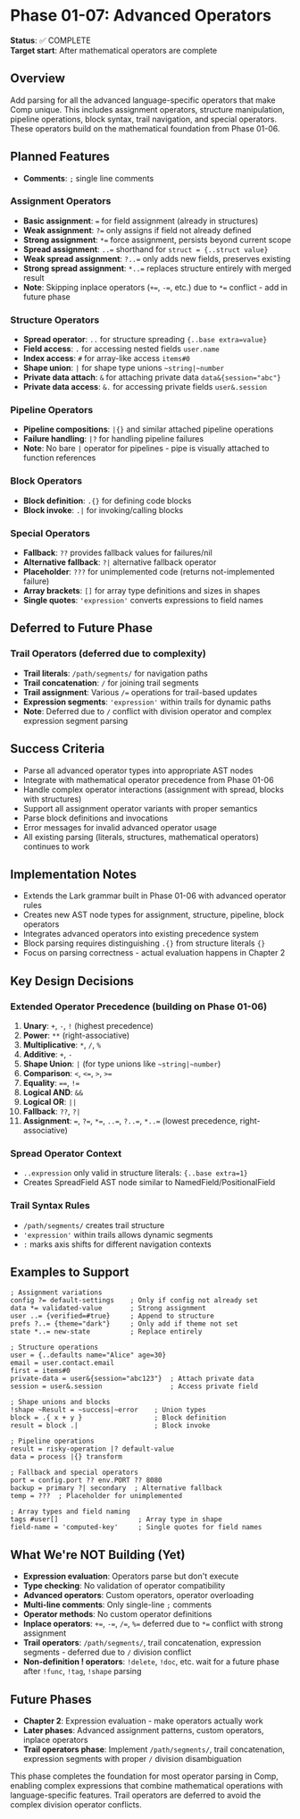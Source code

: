 # Phase 01-07: Advanced Operators

**Status**: ✅ COMPLETE  
**Target start**: After mathematical operators are complete

## Overview

Add parsing for all the advanced language-specific operators that make Comp unique. This includes assignment operators, structure manipulation, pipeline operations, block syntax, trail navigation, and special operators. These operators build on the mathematical foundation from Phase 01-06.

## Planned Features

- **Comments**: `;` single line comments


### Assignment Operators
- **Basic assignment**: `=` for field assignment (already in structures)
- **Weak assignment**: `?=` only assigns if field not already defined
- **Strong assignment**: `*=` force assignment, persists beyond current scope
- **Spread assignment**: `..=` shorthand for `struct = {..struct value}`
- **Weak spread assignment**: `?..=` only adds new fields, preserves existing
- **Strong spread assignment**: `*..=` replaces structure entirely with merged result
- **Note**: Skipping inplace operators (`+=`, `-=`, etc.) due to `*=` conflict - add in future phase

### Structure Operators
- **Spread operator**: `..` for structure spreading `{..base extra=value}`
- **Field access**: `.` for accessing nested fields `user.name`
- **Index access**: `#` for array-like access `items#0`
- **Shape union**: `|` for shape type unions `~string|~number`
- **Private data attach**: `&` for attaching private data `data&{session="abc"}`
- **Private data access**: `&.` for accessing private fields `user&.session`

### Pipeline Operators
- **Pipeline compositions**: `|{}` and similar attached pipeline operations
- **Failure handling**: `|?` for handling pipeline failures
- **Note**: No bare `|` operator for pipelines - pipe is visually attached to function references

### Block Operators
- **Block definition**: `.{}` for defining code blocks
- **Block invoke**: `.|` for invoking/calling blocks

### Special Operators
- **Fallback**: `??` provides fallback values for failures/nil
- **Alternative fallback**: `?|` alternative fallback operator
- **Placeholder**: `???` for unimplemented code (returns not-implemented failure)
- **Array brackets**: `[]` for array type definitions and sizes in shapes
- **Single quotes**: `'expression'` converts expressions to field names

## Deferred to Future Phase

### Trail Operators (deferred due to complexity)
- **Trail literals**: `/path/segments/` for navigation paths  
- **Trail concatenation**: `/` for joining trail segments
- **Trail assignment**: Various `/=` operations for trail-based updates
- **Expression segments**: `'expression'` within trails for dynamic paths
- **Note**: Deferred due to `/` conflict with division operator and complex expression segment parsing

## Success Criteria

- Parse all advanced operator types into appropriate AST nodes
- Integrate with mathematical operator precedence from Phase 01-06
- Handle complex operator interactions (assignment with spread, blocks with structures)
- Support all assignment operator variants with proper semantics
- Parse block definitions and invocations
- Error messages for invalid advanced operator usage
- All existing parsing (literals, structures, mathematical operators) continues to work

## Implementation Notes

- Extends the Lark grammar built in Phase 01-06 with advanced operator rules
- Creates new AST node types for assignment, structure, pipeline, block operators
- Integrates advanced operators into existing precedence system
- Block parsing requires distinguishing `.{}` from structure literals `{}`
- Focus on parsing correctness - actual evaluation happens in Chapter 2

## Key Design Decisions

### Extended Operator Precedence (building on Phase 01-06)
1. **Unary**: `+`, `-`, `!` (highest precedence)
2. **Power**: `**` (right-associative)
3. **Multiplicative**: `*`, `/`, `%`
4. **Additive**: `+`, `-`
5. **Shape Union**: `|` (for type unions like `~string|~number`)
6. **Comparison**: `<`, `<=`, `>`, `>=`
7. **Equality**: `==`, `!=`
8. **Logical AND**: `&&`
9. **Logical OR**: `||`
10. **Fallback**: `??`, `?|`
11. **Assignment**: `=`, `?=`, `*=`, `..=`, `?..=`, `*..=` (lowest precedence, right-associative)

### Spread Operator Context
- `..expression` only valid in structure literals: `{..base extra=1}`
- Creates SpreadField AST node similar to NamedField/PositionalField

### Trail Syntax Rules
- `/path/segments/` creates trail structure
- `'expression'` within trails allows dynamic segments
- `:` marks axis shifts for different navigation contexts

## Examples to Support

```comp
; Assignment variations
config ?= default-settings    ; Only if config not already set
data *= validated-value       ; Strong assignment
user ..= {verified=#true}     ; Append to structure
prefs ?..= {theme="dark"}     ; Only add if theme not set
state *..= new-state          ; Replace entirely

; Structure operations
user = {..defaults name="Alice" age=30}
email = user.contact.email
first = items#0
private-data = user&{session="abc123"}  ; Attach private data
session = user&.session                 ; Access private field

; Shape unions and blocks
!shape ~Result = ~success|~error    ; Union types
block = .{ x + y }                  ; Block definition
result = block .|                   ; Block invoke

; Pipeline operations
result = risky-operation |? default-value
data = process |{} transform

; Fallback and special operators
port = config.port ?? env.PORT ?? 8080
backup = primary ?| secondary  ; Alternative fallback
temp = ???  ; Placeholder for unimplemented

; Array types and field naming
tags #user[]                    ; Array type in shape
field-name = 'computed-key'     ; Single quotes for field names
```

## What We're NOT Building (Yet)

- **Expression evaluation**: Operators parse but don't execute
- **Type checking**: No validation of operator compatibility 
- **Advanced operators**: Custom operators, operator overloading
- **Multi-line comments**: Only single-line `;` comments
- **Operator methods**: No custom operator definitions
- **Inplace operators**: `+=`, `-=`, `/=`, `%=` deferred due to `*=` conflict with strong assignment
- **Trail operators**: `/path/segments/`, trail concatenation, expression segments - deferred due to `/` division conflict
- **Non-definition ! operators**: `!delete`, `!doc`, etc. wait for a future phase after `!func`, `!tag`, `!shape` parsing

## Future Phases

- **Chapter 2**: Expression evaluation - make operators actually work
- **Later phases**: Advanced assignment patterns, custom operators, inplace operators
- **Trail operators phase**: Implement `/path/segments/`, trail concatenation, expression segments with proper `/` division disambiguation

This phase completes the foundation for most operator parsing in Comp, enabling complex expressions that combine mathematical operations with language-specific features. Trail operators are deferred to avoid the complex division operator conflicts.